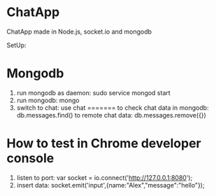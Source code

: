 ChatApp
=======

ChatApp made in Node.js, socket.io and mongodb



SetUp:

Mongodb
=======
1. run mongodb as daemon: sudo service mongod start
2. run mongodb: mongo
3. switch to chat: use chat
=======
to check chat data in mongodb: db.messages.find()
to remote chat data: db.messages.remove({})


How to test in Chrome developer console
==========
1. listen to port:  var socket = io.connect('http://127.0.0.1:8080');
2. insert data: socket.emit('input',{name:"Alex","message":"hello"});





